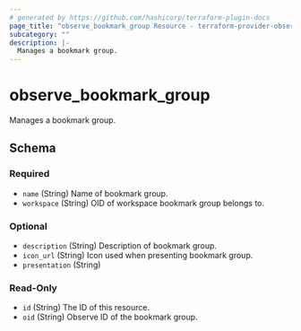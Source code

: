 ```yaml
---
# generated by https://github.com/hashicorp/terraform-plugin-docs
page_title: "observe_bookmark_group Resource - terraform-provider-observe"
subcategory: ""
description: |-
  Manages a bookmark group.
---
```

# observe_bookmark_group

Manages a bookmark group.

<!-- schema generated by tfplugindocs -->
## Schema

### Required

- `name` (String) Name of bookmark group.
- `workspace` (String) OID of workspace bookmark group belongs to.

### Optional

- `description` (String) Description of bookmark group.
- `icon_url` (String) Icon used when presenting bookmark group.
- `presentation` (String)

### Read-Only

- `id` (String) The ID of this resource.
- `oid` (String) Observe ID of the bookmark group.

